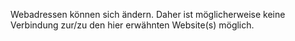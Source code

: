 Webadressen können sich ändern. Daher ist möglicherweise keine Verbindung zur/zu den hier erwähnten Website(s) möglich.

<!--HONumber=May16_HO1-->


